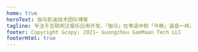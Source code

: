 ```yaml
---
home: true
heroText: 伽马影迷技术团队博客
tagline: 专注于互联网泛娱乐应用开发。「伽马」在粤语中和「今晚」谐音一样。
footer: Copyright &copy; 2021~ Guangzhou GamMaan Tech LLC
footerHtml: true
---
```

